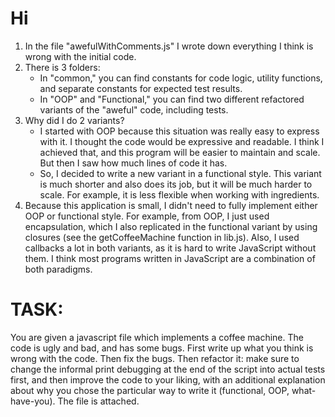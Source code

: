 # Hi
1. In the file "awefulWithComments.js" I wrote down everything I think is wrong with the initial code.
2. There is 3 folders:
    - In "common," you can find constants for code logic, utility functions, and separate constants for expected test results.
    - In "OOP" and "Functional," you can find two different refactored variants of the "aweful" code, including tests.
3. Why did I do 2 variants? 
    - I started with OOP because this situation was really easy to express with it. I thought the code would be expressive and readable. I think I achieved that, and this program will be easier to maintain and scale. But then I saw how much lines of code it has. 
    - So, I decided to write a new variant in a functional style. This variant is much shorter and also does its job, but it will be much harder to scale. For example, it is less flexible when working with ingredients.
4. Because this application is small, I didn't need to fully implement either OOP or functional style. For example, from OOP, I just used encapsulation, which I also replicated in the functional variant by using closures (see the getCoffeeMachine function in lib.js). Also, I used callbacks a lot in both variants, as it is hard to write JavaScript without them. I think most programs written in JavaScript are a combination of both paradigms.

# TASK:
You are given a javascript file which implements a coffee machine. The code is ugly and bad, and has some bugs. First write up what you think is wrong with the code. Then fix the bugs. Then refactor it: make sure to change the informal print debugging at the end of the script into actual tests first, and then improve the code to your liking, with an additional explanation about why you chose the particular way to write it (functional, OOP, what-have-you). The file is attached.